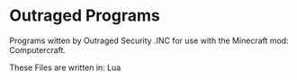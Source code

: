Outraged Programs
============
Programs witten by Outraged Security .INC for use with the Minecraft mod: Computercraft.

These Files are written in: Lua

